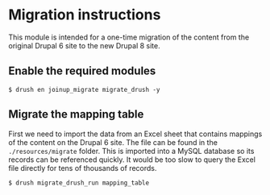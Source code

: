 # Migration instructions

This module is intended for a one-time migration of the content from the
original Drupal 6 site to the new Drupal 8 site.

## Enable the required modules

    $ drush en joinup_migrate migrate_drush -y

## Migrate the mapping table

First we need to import the data from an Excel sheet that contains mappings of
the content on the Drupal 6 site. The file can be found in the
`./resources/migrate` folder. This is imported into a MySQL database so its
records can be referenced quickly. It would be too slow to query the Excel file
directly for tens of thousands of records.

    $ drush migrate_drush_run mapping_table
